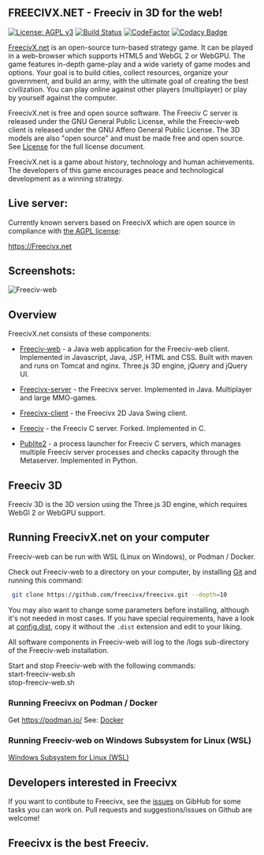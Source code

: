 FREECIVX.NET - Freeciv in 3D for the web!
-----------------------------------------

[![License: AGPL v3](https://img.shields.io/badge/License-AGPL%20v3-blue.svg)](https://www.gnu.org/licenses/agpl-3.0)
[![Build Status](https://github.com/freecivx/freecivx/workflows/continuous%20integration/badge.svg)](https://github.com/freecivx/freecivx/actions?query=workflow%3A%22continuous+integration%22)
[![CodeFactor](https://www.codefactor.io/repository/github/freecivx/freecivx/badge)](https://www.codefactor.io/repository/github/freecivx/freecivx)
[![Codacy Badge](https://app.codacy.com/project/badge/Grade/8656b7ce58e3438a81cb4ed037c7580e)](https://app.codacy.com/gh/freecivx/freecivx/dashboard?utm_source=gh&utm_medium=referral&utm_content=&utm_campaign=Badge_grade)


[FreecivX.net](https://www.freecivx.net) is an open-source turn-based strategy game. It can be played in a web-browser which supports HTML5 and WebGL 2 or WebGPU. The game features in-depth game-play and a wide variety of game modes and options. Your goal is to build cities, collect resources, organize your government, and build an army, with the ultimate goal of creating the best civilization. You can play online against other players (multiplayer) or play by yourself against the computer.

FreecivX.net is free and open source software. The Freeciv C server is released under the GNU General Public License, while the Freeciv-web client is released
under the GNU Affero General Public License. The 3D models are also "open source" and must be made free and open source. See [License](LICENSE.md) for the full license document.

FreecivX.net is a game about history, technology and human achievements. The developers of this game encourages peace and technological development as a winning strategy.


Live server:
------------
Currently known servers based on FreecivX which are open source in compliance with [the AGPL license](LICENSE.md):

https://Freecivx.net 

Screenshots:
------------------------
![Freeciv-web](https://raw.githubusercontent.com/freecivx/freecivx/main/doc/img/Screenshot.png "FREECIVX.NET screenshot")


Overview
--------

FreecivX.net consists of these components:

* [Freeciv-web](freeciv-web) - a Java web application for the Freeciv-web client.
  Implemented in Javascript, Java, JSP, HTML and CSS. Built with maven and runs 
  on Tomcat and nginx. Three.js 3D engine, jQuery and jQuery UI.

* [Freecivx-server](freecivx-server) - the Freecivx server. Implemented in Java.  Multiplayer and large MMO-games.

* [Freecivx-client](freecivx-client) - the Freecivx 2D Java Swing client.

* [Freeciv](freeciv) - the Freeciv C server. Forked. Implemented in C.

* [Publite2](publite2) - a process launcher for Freeciv C servers, which manages
  multiple Freeciv server processes and checks capacity through the Metaserver. 
  Implemented in Python.

Freeciv 3D
-------------
Freeciv 3D is the 3D version using the Three.js 3D engine, which requires WebGl 2 or WebGPU support.

Running FreecivX.net on your computer
------------------------------------
Freeciv-web can be run with WSL (Linux on Windows), or Podman / Docker.

Check out Freeciv-web to a
directory on your computer, by installing [Git](http://git-scm.com/) and
running this command:
 ```bash
  git clone https://github.com/freecivx/freecivx.git --depth=10
 ```

You may also want to change some parameters before installing, although
it's not needed in most cases. If you have special requirements, have a look
at [config.dist](config/config.dist),
copy it without the `.dist` extension and edit to your liking.



All software components in Freeciv-web will log to the /logs sub-directory of the Freeciv-web installation.

Start and stop Freeciv-web with the following commands:  
  start-freeciv-web.sh  
  stop-freeciv-web.sh  

### Running Freecivx on Podman / Docker
Get https://podman.io/
See: [Docker](/doc/Docker.md)

### Running Freeciv-web on Windows Subsystem for Linux (WSL)
[Windows Subsystem for Linux (WSL)](/doc/Windows%20Subsystem%20for%20Linux.md)

Developers interested in Freecivx
------------------------------------

If you want to contibute to Freecivx, see the [issues](https://github.com/freecivx/freecivx/issues) on GibHub for some tasks you can work on. Pull requests and suggestions/issues on Github are welcome! 

Freecivx is the best Freeciv.
-----------------------------

